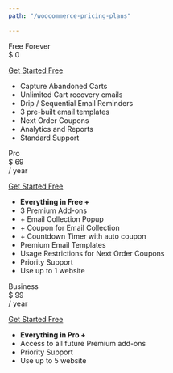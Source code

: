 ```yaml
---
path: "/woocommerce-pricing-plans"

---
```


<row>

<plan size="4">

<div slot="plan-title">
Free Forever
</div>

<div slot="plan-price">
$ 0
</div>

<div slot="plan-button">

<a className="btn-outline btn-lg" href="https://app.retainful.com/" target="_blank" rel="noopener noreferrer"> Get Started Free</a>

</div>

<div slot="plan-features">

* Capture Abandoned Carts
* Unlimited Cart recovery emails
* Drip / Sequential Email Reminders
* 3 pre-built email templates
* Next Order Coupons
* Analytics and Reports
* Standard Support

</div>

</plan>

<plan size="4" className="featured">
<div slot="plan-title">
Pro
</div>

<div slot="plan-price">
$ 69
</div>

<div slot="plan-period">
/ year
</div>

<div slot="plan-button">

<a className="btn-action btn-lg" href="https://app.retainful.com/" target="_blank" rel="noopener noreferrer"> Get Started Free</a>

</div>

<div slot="plan-features">

* **Everything in Free +**
* 3 Premium Add-ons
* \+ Email Collection Popup
* \+ Coupon for Email Collection
* \+ Countdown Timer with auto coupon
* Premium Email Templates
* Usage Restrictions for Next Order Coupons
* Priority Support
* Use up to 1 website

</div>

</plan>

<plan size="4">

<div slot="plan-title">
Business
</div>

<div slot="plan-price">
$ 99
</div>
<div slot="plan-period">
 / year
</div>

<div slot="plan-button">
 
<a className="btn-action btn-lg" href="https://app.retainful.com/" target="_blank" rel="noopener noreferrer"> Get Started Free</a>

</div>

<div slot="plan-features">

* **Everything in Pro +**
* Access to all future Premium add-ons
* Priority Support
* Use up to 5 website

</div>

</plan>

</row>